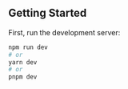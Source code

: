 ## Getting Started

First, run the development server:

```bash
npm run dev
# or
yarn dev
# or
pnpm dev
```

